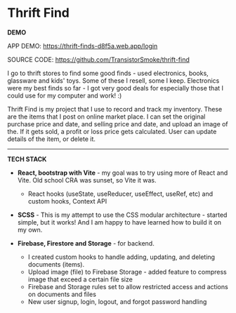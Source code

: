 # Thrift Find

**DEMO**


APP DEMO:     https://thrift-finds-d8f5a.web.app/login

SOURCE CODE:  https://github.com/TransistorSmoke/thrift-find

I go to thrift stores to find some good finds - used electronics, books, glassware and kids' toys. Some of these I resell, some I keep.
Electronics were my best finds so far - I got very good deals for especially those that I could use for my computer and work! :)

Thrift Find is my project that I use to record and track my inventory. These are the items that I post on online market place.
I can set the original purchase price and date, and selling price and date, and upload an image of the. If it gets sold, a profit or loss price gets calculated.
User can update details of the item, or delete it.

---------------------------------------------------

**TECH STACK**

- **React, bootstrap with Vite** - my goal was to try using more of React and Vite. Old school CRA was sunset, so Vite it was.
  - React hooks (useState, useReducer, useEffect, useRef, etc) and custom hooks, Context API
  
- **SCSS** - This is my attempt to use the CSS modular architecture - started simple, but it works! And I am happy to have learned how to build it on my own.
  
- **Firebase, Firestore and Storage** - for backend.
  - I created custom hooks to handle adding, updating, and deleting documents (items).
  - Upload image (file) to Firebase Storage - added feature to compress image that exceed a certain file size
  - Firebase and Storage rules set to allow restricted access and actions on documents and files
  - New user signup, login, logout, and forgot password handling








